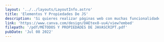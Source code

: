 ```yaml
---
layout: '../../layouts/LayoutInfo.astro'
title: 'Elementos Y Propiedades De JS'
description: 'Si quieres realizar páginas web con muchas funcionalidades, esta es tú guía 0 para empezar.'
link: 'https://www.canva.com/design/DAEtex8-uu4/view?embed'
filepath: '/pdf/MÉTODOS Y PROPIEDADES DE JAVASCRIPT.pdf'
pubDate: 'Jul 08 2022'
---
```

